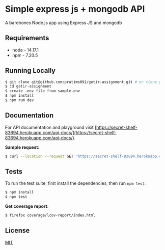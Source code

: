 # Simple express js + mongodb API

A barebones Node.js app using Express JS and mongodb

## Requirements

- node - 14.17.1
- npm - 7.20.5

## Running Locally

```sh
$ git clone git@github.com:pratims091/getir-assignment.git # or clone your own fork
$ cd getir-assignment
$ create .env file from sample.env
$ npm install
$ npm run dev
```

## Documentation

For API documentation and playground visit [https://secret-shelf-83694.herokuapp.com/api-docs/](https://secret-shelf-83694.herokuapp.com/api-docs/).

**Sample request:**

```sh
$ curl --location --request GET 'https://secret-shelf-83694.herokuapp.com/api/v1/records?startDate=2017-01-01&endDate=2021-12-31&minCount=0&maxCount=300'
```

## Tests

To run the test suite, first install the dependencies, then run `npm test`:

```bash
$ npm install
$ npm test
```

**Get coverage report:**

```sh
$ firefox coverage/lcov-report/index.html
```

## License

[MIT](LICENSE)
